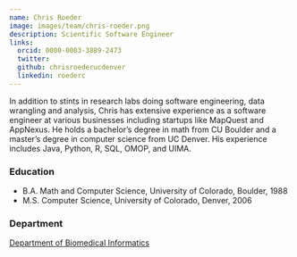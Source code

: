 ```yaml
---
name: Chris Roeder 
image: images/team/chris-roeder.png
description: Scientific Software Engineer
links:
  orcid: 0000-0003-3889-2473
  twitter: 
  github: chrisroederucdenver
  linkedin: roederc
---
```


In addition to stints in research labs doing software engineering, data wrangling and analysis, Chris has extensive experience as a software engineer at various businesses including startups like MapQuest and AppNexus. He holds a bachelor’s degree in math from CU Boulder and a master’s degree in computer science from UC Denver. His experience includes Java, Python, R, SQL, OMOP, and UIMA.

### Education

- B.A. Math and Computer Science, University of Colorado, Boulder, 1988
- M.S. Computer Science, University of Colorado, Denver, 2006

### Department

[Department of Biomedical Informatics](https://medschool.cuanschutz.edu/dbmi)
